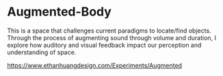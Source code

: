 # Augmented-Body

This is a space that challenges current paradigms to locate/find objects. Through the process of augmenting sound through volume and duration, I explore how auditory and visual feedback impact our perception and understanding of space.

https://www.ethanhuangdesign.com/Experiments/Augmented
